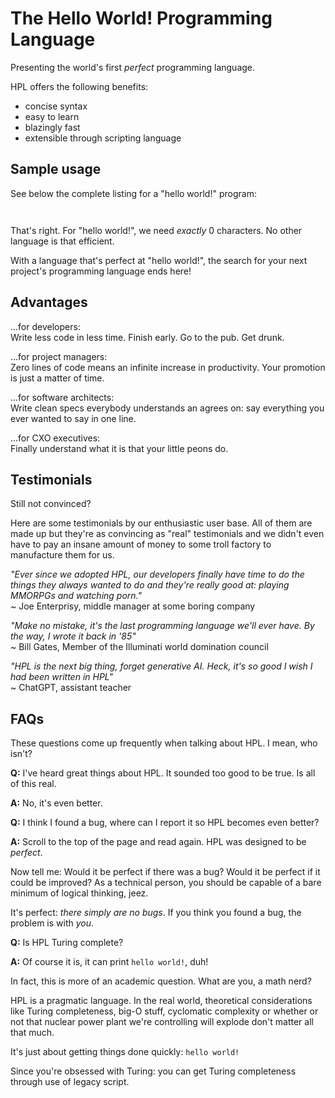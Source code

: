 # The Hello World! Programming Language

Presenting the world's first _perfect_ programming language.

HPL offers the following benefits:

* concise syntax
* easy to learn
* blazingly fast
* extensible through scripting language

## Sample usage

See below the complete listing for a "hello world!" program:

```
 
```

That's right. For "hello world!", we need _exactly_ 0 characters.
No other language is that efficient.

With a language that's perfect at "hello world!", the search for your next project's programming language ends here!

## Advantages

...for developers:  
    Write less code in less time. Finish early. Go to the pub. Get drunk.

...for project managers:  
    Zero lines of code means an infinite increase in productivity. Your promotion is just a matter of time.

...for software architects:  
    Write clean specs everybody understands an agrees on: say everything you ever wanted to say in one line.

...for CXO executives:  
    Finally understand what it is that your little peons do.

## Testimonials

Still not convinced?

Here are some testimonials by our enthusiastic user base.
All of them are made up but they're as convincing as "real" testimonials and we didn't even have to pay an insane amount of money to some troll factory to manufacture them for us.

*"Ever since we adopted HPL, our developers finally have time to do the things they always wanted to do and they're really good at: playing MMORPGs and watching porn."*  
    ~ Joe Enterprisy, middle manager at some boring company

*"Make no mistake, it's the last programming language we'll ever have. By the way, I wrote it back in '85"*  
    ~ Bill Gates, Member of the Illuminati world domination council

*"HPL is the next big thing, forget generative AI. Heck, it's so good I wish I had been written in HPL"*  
    ~ ChatGPT, assistant teacher

## FAQs

These questions come up frequently when talking about HPL. I mean, who isn't?

**Q:** I've heard great things about HPL. It sounded too good to be true. Is all of this real.

**A:** No, it's even better.

**Q:** I think I found a bug, where can I report it so HPL becomes even better?

**A:** Scroll to the top of the page and read again.
HPL was designed to be _perfect_.

Now tell me:
Would it be perfect if there was a bug?
Would it be perfect if it could be improved?
As a technical person, you should be capable of a bare minimum of logical thinking, jeez.

It's perfect: _there simply are no bugs_.
If you think you found a bug, the problem is with _you_.

**Q:** Is HPL Turing complete?

**A:** Of course it is, it can print `hello world!`, duh! 

In fact, this is more of an academic question.
What are you, a math nerd? 

HPL is a pragmatic language. 
In the real world, theoretical considerations like Turing completeness, big-O stuff, cyclomatic complexity or whether or not that nuclear power plant we're controlling will explode don't matter all that much.

It's just about getting things done quickly: `hello world!`

Since you're obsessed with Turing: you can get Turing completeness through use of legacy script.
